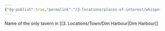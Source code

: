```yaml
---
{"dg-publish":true,"permalink":"/3-locations/places-of-interest/whispering-waves/","tags":["POI"]}
---
```


Name of the only tavern in [[3. Locations/Town/Dim Harbour\|Dim Harbour]] 